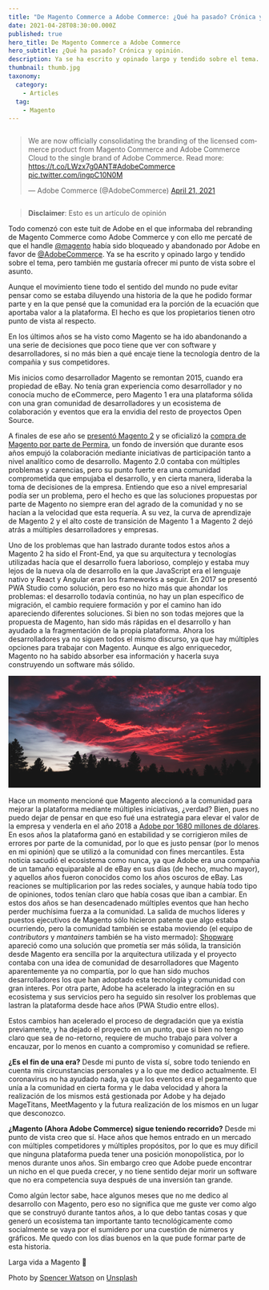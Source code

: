 ```yaml
---
title: "De Magento Commerce a Adobe Commerce: ¿Qué ha pasado? Crónica y opinión"
date: 2021-04-28T08:30:00.000Z
published: true
hero_title: De Magento Commerce a Adobe Commerce
hero_subtitle: ¿Qué ha pasado? Crónica y opinión.
description: Ya se ha escrito y opinado largo y tendido sobre el tema. En este post ofrezco mi punto de vista sobre la evolución de Magento estos años.
thumbnail: thumb.jpg
taxonomy:
  category:
    - Articles
  tag:
    - Magento
---
```


<div class="columns" style="justify-content: center">
<div class="column col-6 col-sm-10">

<blockquote class="twitter-tweet"><p lang="en" dir="ltr">We are now officially consolidating the branding of the licensed commerce product from Magento Commerce and Adobe Commerce Cloud to the single brand of Adobe Commerce. Read more: <a href="https://t.co/LWzx7g0ANT">https://t.co/LWzx7g0ANT</a><a href="https://twitter.com/hashtag/AdobeCommerce?src=hash&amp;ref_src=twsrc%5Etfw">#AdobeCommerce</a> <a href="https://t.co/ingpC10N0M">pic.twitter.com/ingpC10N0M</a></p>&mdash; Adobe Commerce (@AdobeCommerce) <a href="https://twitter.com/AdobeCommerce/status/1384907699272421377?ref_src=twsrc%5Etfw">April 21, 2021</a></blockquote>

</div>
</div>

> **Disclaimer**: Esto es un artículo de opinión

Todo comenzó con este tuit de Adobe en el que informaba del rebranding de Magento Commerce como Adobe Commerce y con ello me percaté de que el handle [@magento](https://twitter.com/magento) había sido bloqueado y abandonado por Adobe en favor de [@AdobeCommerce](https://twitter.com/AdobeCommerce). Ya se ha escrito y opinado largo y tendido sobre el tema, pero también me gustaría ofrecer mi punto de vista sobre el asunto.

Aunque el movimiento tiene todo el sentido del mundo no pude evitar pensar como se estaba diluyendo una historia de la que he podido formar parte y en la que pensé que la comunidad era la porción de la ecuación que aportaba valor a la plataforma. El hecho es que los propietarios tienen otro punto de vista al respecto.

En los últimos años se ha visto como Magento se ha ido abandonando a una serie de decisiones que poco tiene que ver con software y desarrolladores, si no más bien a qué encaje tiene la tecnología dentro de la compañia y sus competidores.

Mis inicios como desarrollador Magento se remontan 2015, cuando era propiedad de eBay. No tenía gran experiencia como desarrollador y no conocía mucho de eCommerce, pero Magento 1 era una plataforma sólida con una gran comunidad de desarrolladores y un ecosistema de colaboración y eventos que era la envidia del resto de proyectos Open Source.

A finales de ese año se [presentó Magento 2](https://magento.com/blog/technical/magento-2-merchant-beta-release) y se oficializó la [compra de Magento por parte de Permira](https://web.archive.org/web/20151109034401/http://magento.com/letter-from-our-ceo), un fondo de inversión que durante esos años empujó la colaboración mediante iniciativas de participación tanto a nivel analítico como de desarrollo. Magento 2.0 contaba con múltiples problemas y carencias, pero su punto fuerte era una comunidad comprometida que empujaba el desarrollo, y en cierta manera, lideraba la toma de decisiones de la empresa. Entiendo que eso a nivel empresarial podía ser un problema, pero el hecho es que las soluciones propuestas por parte de Magento no siempre eran del agrado de la comunidad y no se hacían a la velocidad que esta requería. A su vez, la curva de aprendizaje de Magento 2 y el alto coste de transición de Magento 1 a Magento 2 dejó atrás a múltiples desarrolladores y empresas.

Uno de los problemas que han lastrado durante todos estos años a Magento 2 ha sido el Front-End, ya que su arquitectura y tecnologías utilizadas hacía que el desarrollo fuera laborioso, complejo y estaba muy lejos de la nueva ola de desarrollo en la que JavaScript era el lenguaje nativo y React y Angular eran los frameworks a seguir. En 2017 se presentó PWA Studio como solución, pero eso no hizo más que ahondar los problemas: el desarrollo todavía continúa, no hay un plan específico de migración, el cambio requiere formación y por el camino han ido apareciendo diferentes soluciones. Si bien no son todas mejores que la propuesta de Magento, han sido más rápidas en el desarrollo y han ayudado a la fragmentación de la propia plataforma. Ahora los desarrolladores ya no siguen todos el mismo discurso, ya que hay múltiples opciones para trabajar con Magento. Aunque es algo enriquecedor, Magento no ha sabido absorber esa información y hacerla suya construyendo un software más sólido.

![De Magento Commerce a Adobe Commerce: ¿Qué ha pasado? Crónica y opiniones](hero.jpg)

Hace un momento mencioné que Magento aleccionó a la comunidad para mejorar la plataforma mediante múltiples iniciativas, ¿verdad? Bien, pues no puedo dejar de pensar en que eso fué una estrategia para elevar el valor de la empresa y venderla en el año 2018 a [Adobe por 1680 millones de dólares](https://news.adobe.com/news/news-details/2018/Adobe-to-Acquire-Magento-Commerce/default.aspx). En esos años la plataforma ganó en estabilidad y se corrigieron miles de errores por parte de la comunidad, por lo que es justo pensar (por lo menos en mi opinión) que se utilizó a la comunidad con fines mercantiles. Esta noticia sacudió el ecosistema como nunca, ya que Adobe era una compañia de un tamaño equiparable al de eBay en sus días (de hecho, mucho mayor), y aquellos años fueron conocidos como los años oscuros de eBay. Las reaciones se multiplicarion por las redes sociales, y aunque había todo tipo de opiniones, todos tenían claro que había cosas que iban a cambiar. En estos dos años se han desencadenado múltiples eventos que han hecho perder muchísima fuerza a la comunidad. La salida de muchos líderes y puestos ejecutivos de Magento sólo hicieron patente que algo estaba ocurriendo, pero la comunidad también se estaba moviendo (el equipo de _contributors_ y _mantainers_ también se ha visto mermado): [Shopware](https://www.shopware.com/en/) apareció como una solución que prometía ser más sólida, la transición desde Magento era sencilla por la arquitectura utilizada y el proyecto contaba con una idea de comunidad de desarrolladores que Magento aparentemente ya no compartía, por lo que han sido muchos desarrolladores los que han adoptado esta tecnología y comunidad con gran interes. Por otra parte, Adobe ha acelerado la integración en su ecosistema y sus servicios pero ha seguido sin resolver los problemas que lastran la plataforma desde hace años (PWA Studio entre ellos).

Estos cambios han acelerado el proceso de degradación que ya existía previamente, y ha dejado el proyecto en un punto, que si bien no tengo claro que sea de no-retorno, requiere de mucho trabajo para volver a encauzar, por lo menos en cuanto a compromiso y comunidad se refiere.

**¿Es el fin de una era?** Desde mi punto de vista sí, sobre todo teniendo en cuenta mis circunstancias personales y a lo que me dedico actualmente. El coronavirus no ha ayudado nada, ya que los eventos era el pegamento que unía a la comunidad en cierta forma y le daba velocidad y ahora la realización de los mismos está gestionada por Adobe y ha dejado MageTitans, MeetMagento y la futura realización de los mismos en un lugar que desconozco.

**¿Magento (Ahora Adobe Commerce) sigue teniendo recorrido?** Desde mi punto de vista creo que sí. Hace años que hemos entrado en un mercado con múltiples competidores y múltiples propósitos, por lo que es muy dificil que ninguna plataforma pueda tener una posición monopolística, por lo menos durante unos años. Sin embargo creo que Adobe puede encontrar un nicho en el que pueda crecer, y no tiene sentido dejar morir un software que no era competencia suya después de una inversión tan grande.

Como algún lector sabe, hace algunos meses que no me dedico al desarrollo con Magento, pero eso no significa que me guste ver como algo que se construyó durante tantos años, a lo que debo tantas cosas y que generó un ecosistema tan importante tanto tecnológicamente como socialmente se vaya por el sumidero por una cuestión de números y gráficos. Me quedo con los días buenos en la que pude formar parte de esta historia.

Larga vida a Magento 🙂

<span>Photo by <a href="https://unsplash.com/@thebrownspy?utm_source=unsplash&utm_medium=referral&utm_content=creditCopyText">Spencer Watson</a> on <a href="https://unsplash.com/s/photos/sunset?utm_source=unsplash&utm_medium=referral&utm_content=creditCopyText">Unsplash</a>
</span>

